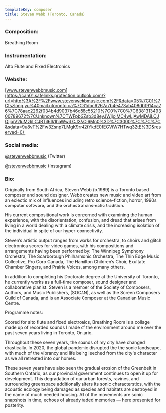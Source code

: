 ```yaml
---
templateKey: composer
title: Steven Webb (Toronto, Canada)
---
```

### Composition: 

Breathing Room

### Instrumentation:

Alto Flute and Fixed Electronics

### Website: 

[www.stevenwebbmusic.com](https://can01.safelinks.protection.outlook.com/?url=http%3A%2F%2Fwww.stevenwebbmusic.com%2F&data=05%7C01%7Ctszlong.yu%40mail.utoronto.ca%7C61dbc6267a7b4e473ab408db1914ca76%7C78aac2262f034b4d9037b46d56c55210%7C0%7C0%7C638131349300789672%7CUnknown%7CTWFpbGZsb3d8eyJWIjoiMC4wLjAwMDAiLCJQIjoiV2luMzIiLCJBTiI6Ik1haWwiLCJXVCI6Mn0%3D%7C3000%7C%7C%7C&sdata=9u8vT%2Fw3Zsnp7LMgK9rr42tYkdE0fEGViW7HTwq32tE%3D&reserved=0) 

### Social media: 

[@stevenwebbmusic](https://twitter.com/StevenWebbMusic) (Twitter) 

[@stevenwebbmusic](https://www.instagram.com/stevenwebbmusic/) (Instagram)

### Bio:

Originally from South Africa, Steven Webb (b.1989) is a Toronto based composer and sound designer. Webb creates new music and video art from an eclectic mix of influences including retro science-fiction, horror, 1990s computer software, and the orchestral cinematic tradition.

His current compositional work is concerned with examining the human experience, with the disorientation, confusion, and dread that arises from living in a world dealing with a climate crisis, and the increasing isolation of the individual in spite of our hyper-connectivity.

Steven’s artistic output ranges from works for orchestra, to choirs and glitch electronica scores for video games, with his compositions and arrangements having been performed by: The Winnipeg Symphony Orchestra, The Scarborough Philharmonic Orchestra, The Thin Edge Music Collective, Pro Coro Canada, The Hamilton Children’s Choir, Exultate Chamber Singers, and Prairie Voices, among many others.

In addition to completing his Doctorate degree at the University of Toronto, he currently works as a full-time composer, sound designer and collaborative pianist. Steven is a member of the Society of Composers, Authors, and Music Publishers, (SOCAN), as well as the Screen Composers Guild of Canada, and is an Associate Composer at the Canadian Music Centre.

Programme notes:

Scored for alto flute and fixed electronics, Breathing Room is a collage made up of recorded sounds I made of the environment around me over the past seven years living in Toronto, Ontario.

Throughout these seven years, the sounds of my city have changed drastically. In 2020, the global pandemic disrupted the the sonic landscape, with much of the vibrancy and life being leeched from the city's character as we all retreated into our homes.

These seven years have also seen the gradual erosion of the Greenbelt in Southern Ontario, as our provincial government continues to open it up for development. This degradation of our urban forests, ravines, and surrounding greenspace additionally alters its sonic characterstics, with the acoustic ecology being damaged as species and habitats are destroyed in the name of much needed housing. All of the movements are sonic snapshots in time, echoes of already faded memories — here presented for posterity.